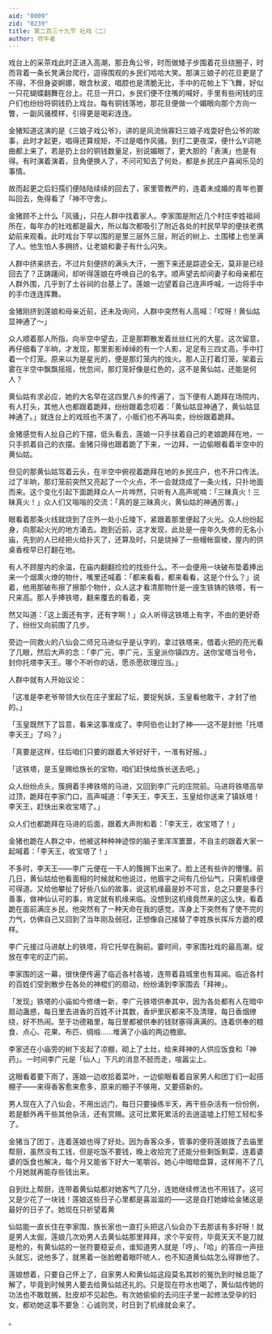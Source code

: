 ```yaml
---
aid: "0009"
zid: "0239"
title: 第二百三十九节 社戏（二）
author: 吹牛者
---
```


戏台上的采茶戏此时正进入高潮，那丑角公爷，时而做矮子步围着花旦绕圈子，时而背着一条长凳满台爬行，逗得围观的乡民们哈哈大笑。那演三娘子的花旦更是了不得，不但身姿婀娜，眼含秋波，唱腔也是清脆无比，手中的花帕上下飞舞，好似一只花蝴蝶翻舞在台上。花旦一开口，乡民们便不住嘴的喊好，手里有些闲钱的庄户们也纷纷将铜钱扔上戏台。每有铜钱落地，那花旦便做一个媚眼向那个方向一瞥，一副风骚模样，引得更是喝彩连连。

金猪知道这演的是《三娘子戏公爷》，讲的是风流俏寡妇三娘子戏耍好色公爷的故事，此时才起更，唱得还算规矩，不过是唱作风骚。到打二更夜深，便什么Y词艳曲都上来了，若是扔上台的铜钱数量足，别说媚眼了，更大胆的「表演」也是有得。有时演着演着，旦角便换人了，不问可知去了何处，都是乡民庄户喜闻乐见的事情。

故而起更之后妇孺们便陆陆续续的回去了，家里管教严的，连着未成婚的青年也要叫回去，免得看了「神不守舍」。

金猪顾不上什么「风骚」，只在人群中找着家人。李家围是附近几个村庄李姓祖祠所在，每年办的社戏都是最大，所以每次都吸引了附近各处的村民早早的便扶老携幼前来观看。此时戏台下早以围的是里三层外三层，附近的树上、土围楼上也坐满了人。他生怕人多拥挤，让老娘和妻子有什么闪失。

人群中挤来挤去，不过片刻便挤的满头大汗，一圈下来还是踪迹全无，莫非是已经回去了？正踌躇间，却听得莲娘在呼唤自己的名字。顺声望去却间妻子和母亲都在人群外围，几乎到了土谷祠的台基上了。莲娘一边望着自己连声呼喊，一边将手中的手巾连连挥舞。

金猪刚挤到莲娘和母亲近前，还未及询问，人群中突然有人高喊：「哎呀！黄仙姑显神通了～」

众人顺着那人所指，向半空中望去，正是那颗散发着丝丝红光的大星。这次留意，再仔细看了半晌，才发现，那里影影绰绰的有一个人影，足足有三四丈高，手中打着一个灯笼。原来以为是星光的，便是那灯笼内的烛火。那人正打着灯笼，架着云雾在半空中飘飘摇摇，恍忽间，那灯笼好像是红色的，这不是黄仙姑，还能是何人？

黄仙姑有求必应，她的大名早在这四里八乡的传遍了，当下便有人跪拜在场院内，有人打头，其他人也都跟着跪拜，纷纷跟着念叨着：「黄仙姑显神通了，黄仙姑显神通了。」就连台上的戏班也不演了，小贩们也不再叫卖，纷纷跟着跪拜。

金猪感觉有人扯自己的下摆，低头看去，莲娘一只手扶着自己的老娘跪拜在地，一只手抓着自己的衣摆。金猪只得也跟着跪了下来，一边拜，一边偷眼看着半空中的黄仙姑。

但见的那黄仙姑驾着云头，在半空中俯视着跪拜在地的乡民庄户，也不开口传法。过了半晌，那灯笼前突然又亮起了一个火点，不一会就烧成了一条火线，只扑地面而来。这个变化引起下面跪拜众人一片哗然，只听有人高声呢喃：「三昧真火！三昧真火！」众人们又嗡嗡的交流：「真的是三昧真火，黄仙姑的神通厉害。」

眼看着那条火线就烧到了庄外一处小丘陵下，紧跟着那里便起了火光。众人纷纷起身，向那起火光的地方涌去。跑到近前，这才发现，此处是一座年久失修的无名小庙，先到的人已经把火给扑灭了，还算及时，只是烧掉了一些幔帐窗棱，屋内的供桌香桉早已打翻在地。

有人不顾屋内的余温，在庙内翻翻捡捡的找些什么。不一会便用一块破布垫着捧出来一个烟熏火燎的物什，嘴里还喊着：「都来看看，都来看看，这是个什么？」说着，他用那破布擦了擦那个物什，众人这才看清那物什是一座生铁铸的铁塔，有一尺来高。那人手捧铁塔，翻来覆去的看着，突

然又叫道：「这上面还有字，还有字啊！」众人听得这铁塔上有字，不由的更好奇了，纷纷又向前围了几步。

旁边一同救火的八仙会二师兄马进似乎是认字的，拿过铁塔来，借着火把的亮光看了几眼，然后大声的念：「李广元，李广元，玉皇派你镇四方。送你宝塔当号令，封你托塔李天王。哪个不听你的话，愿杀愿砍理应当。」

人群中就有人开始议论：

「这准是李老爷带领大伙在庄子里起了坛，要捉髡妖，玉皇看他敢干，才封了他的。」

「玉皇既然下了旨意，看来这事准成了。李阿伯也让封了神——这不是封他「托塔李天王」了吗？」

「真要是这样，往后咱们只要的跟着大爷好好干，一准有好报。」

「这铁塔，是玉皇赐给族长的宝物，咱们赶快给族长送去吧。」

众人纷纷点头，簇拥着手捧铁塔的马进，又回到李广元的庄院前。马进将铁塔高举过顶，跪拜在李家门口，高声喊道：「李天王，李天王，玉皇给你送来了镇妖塔！李天王，赶快出来收宝塔了。」

众人们也都跪拜在马进的后面，跟着大声附和着：「李天王，收宝塔了！」

金猪也跪在人群之中，他被这种种神迹惊的脑子里浑浑噩噩，不自主的跟着大家一起喊着：「李天王，收宝塔了！」

不多时，李天王——李广元便在一干人的簇拥下出来了。脸上还有些许的懵懂。前几日，黄仙姑给他看面相的时候就和他说过，他眉宇之间有几份仙气，只需机缘便可得道。又给他攀扯了好些八仙的故事，说这机缘最是妙不可言，总之只要是多行善事，做神仙认可的事，肯定就有机缘来临。没想到这机缘竟然来的这么快，看着跪在面前满庄乡民，他突然有了一种天命在我的感觉，浑身上下突然有了使不完的力气，仿佛自己又回到了当年刚及弱冠，正想像自己接替了李姓族长挥斥方遒的模样。

李广元接过马进献上的铁塔，将它托举在胸前。霎时间，李家围社戏的最高潮，绽放在李宅的正门前。

李家围的这一幕，很快便传遍了临近各村各墟，连带着县城里也有耳闻。临近各村的百姓们受到散步在各处的神棍们的扇动，纷纷涌到李家围去「拜神」。

「发现」铁塔的小庙如今修缮一新，李广元铁塔供奉其中，因为各处都有人在暗中扇动蛊惑，每日里去进香的百姓不计其数，香炉里灰都来不及清理，每日香烟缭绕，好不热闹。至于功德箱里，每日里都被供奉的钱财塞得满满的。连着供奉的粮食、点心、花果、布匹、绸缎……堆满了小庙的两边檐廊。

李家还在小庙旁的树下支起了凉棚，砌上了土灶，给来拜神的人供应饭食和「神药」。一时间李广元是「仙人」下凡的消息不胫而走，喧嚣尘上。

这眼看着要下雨了，莲娘一边收拾着菜叶，一边偷眼看着自家男人和团丁们一起搭棚子――来得香客愈来愈多，原来的棚子不够用，又要搭新的。

男人现在入了八仙会，不用出远门，每日只要操练半天，再干些杂活有一份份例，若是额外再干些其他杂活，还有赏赐。这可比累死累活的去逍遥墟上打短工轻松多了。

金猪当了团丁，连着莲娘也得了好处。因为香客众多，管事的便将莲娘拨了去庙里帮厨，虽然没有工钱，但是吃饭不要钱，晚上收拾完了还能分些剩饭剩菜，连着婆婆的饭食也解决，每个月又能省下好大一笔嚼谷。她心中暗暗盘算，这样用不了几个月她就再能存些钱出来。

自到灶上帮厨，连带着黄仙姑都对她客气了几分，连她继续修法也不用钱了。这可又是少花了一块钱！莲娘这些日子心里都是喜滋滋的――这是自打她嫁给金猪这是最好的日子了。她现在只祈望着黄

仙姑能一直长住在李家围，族长家也一直打头把这八仙会办下去那该有多好呀！就是男人太倔，莲娘几次劝男人去黄仙姑那里拜拜，求个平安符，毕竟天天不是刀就是枪的，有黄仙姑的一张符要稳妥点，谁知道男人就是「哼」、「哈」的答应一声扭头就忘，说他多了，就黑着一张脸瞪着眼吓唬人，也不知道黄仙姑怎么得罪他了。

莲娘想着，只要自己怀上了，自家男人和黄仙姑这段莫名其妙的冤仇到时候总能了解了，毕竟到时候男人要去给黄仙姑还礼的。只是现在符水也喝了，黄仙姑传她的功法也不敢耽搁，肚皮却不见起色。有次她偷偷的去问庄子里一起修法受孕的妇女，都劝她这事不要急：心诚则灵，时日到了机缘就会来了。

。

